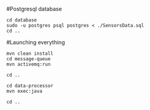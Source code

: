 #Postgresql database
```
cd database
sudo -u postgres psql postgres < ./SensorsData.sql
cd ..
```

#Launching everything
```
mvn clean install
cd message-queue
mvn activemq:run

cd ..

cd data-processor
mvn exec:java

cd ..
```
